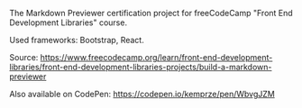 The Markdown Previewer certification project for freeCodeCamp "Front End Development Libraries" course. 

Used frameworks: Bootstrap, React.

Source: https://www.freecodecamp.org/learn/front-end-development-libraries/front-end-development-libraries-projects/build-a-markdown-previewer

Also available on CodePen: https://codepen.io/kemprze/pen/WbvgJZM
